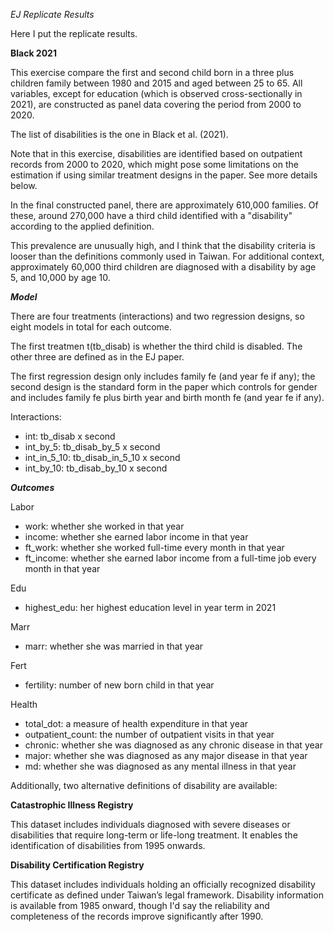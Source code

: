 *EJ Replicate Results*

Here I put the replicate results.

**Black 2021**

This exercise compare the first and second child born in a three plus children family between 1980 and 2015 and aged between 25 to 65. All variables, except for education (which is observed cross-sectionally in 2021), are constructed as panel data covering the period from 2000 to 2020.

The list of disabilities is the one in Black et al. (2021). 

Note that in this exercise, disabilities are identified based on outpatient records from 2000 to 2020, which might pose some limitations on the estimation if using similar treatment designs in the paper. See more details below.

In the final constructed panel, there are approximately 610,000 families. Of these, around 270,000 have a third child identified with a "disability" according to the applied definition. 

This prevalence are unusually high, and I think that the disability criteria is looser than the definitions commonly used in Taiwan. For additional context, approximately 60,000 third children are diagnosed with a disability by age 5, and 10,000 by age 10.

***Model***

There are four treatments (interactions) and two regression designs, so eight models in total for each outcome. 

The first treatmen t(tb_disab) is whether the third child is disabled. The other three are defined as in the EJ paper.

The first regression design only includes family fe (and year fe if any); the second design is the standard form in the paper which controls for gender and includes family fe plus birth year and birth month fe (and year fe if any). 

Interactions: 
- int: tb_disab x second
- int_by_5: tb_disab_by_5 x second
- int_in_5_10: tb_disab_in_5_10 x second
- int_by_10: tb_disab_by_10 x second

***Outcomes***

Labor
- work: whether she worked in that year
- income: whether she earned labor income in that year
- ft_work: whether she worked full-time every month in that year
- ft_income: whether she earned labor income from a full-time job every month in that year

Edu
- highest_edu: her highest education level in year term in 2021

Marr
- marr: whether she was married in that year

Fert
- fertility: number of new born child in that year

Health
- total_dot: a measure of health expenditure in that year
- outpatient_count: the number of outpatient visits in that year
- chronic: whether she was diagnosed as any chronic disease in that year
- major: whether she was diagnosed as any major disease in that year
- md:  whether she was diagnosed as any mental illness in that year


Additionally, two alternative definitions of disability are available:

**Catastrophic Illness Registry**

This dataset includes individuals diagnosed with severe diseases or disabilities that require long-term or life-long treatment. It enables the identification of disabilities from 1995 onwards.

**Disability Certification Registry**

This dataset includes individuals holding an officially recognized disability certificate as defined under Taiwan’s legal framework. 
Disability information is available from 1985 onward, though I'd say the reliability and completeness of the records improve significantly after 1990.